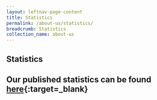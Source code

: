 ```yaml
---
layout: leftnav-page-content
title: Statistics
permalink: /about-us/statistics/
breadcrumb: Statistics
collection_name: about-us
---
```

Statistics
---
Our published statistics can be found [here](https://data.gov.sg/){:target=_blank}<br>
---
